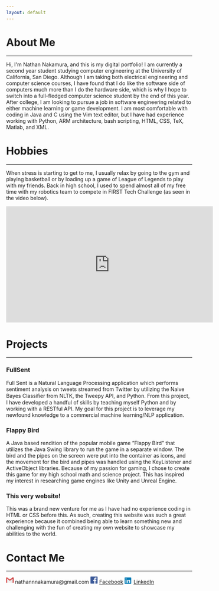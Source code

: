 ```yaml
---
layout: default
---
```


# About Me

* * *

Hi, I'm Nathan Nakamura, and this is my digital portfolio! I am currently a second year student studying computer engineering at the University of California, San Diego. Although I am taking both electrical engineering and computer science courses, I have found that I do like the software side of computers much more than I do the hardware side, which is why I hope to switch into a full-fledged computer science student by the end of this year. After college, I am looking to pursue a job in software engineering related to either machine learning or game development. I am most comfortable with coding in Java and C using the Vim text editor, but I have had experience working with Python, ARM architecture, bash scripting, HTML, CSS, TeX, Matlab, and XML.   

# Hobbies

* * *

When stress is starting to get to me, I usually relax by going to the gym and playing basketball or by loading up a game of League of Legends to play with my friends. Back in high school, I used to spend almost all of my free time with my robotics team to compete in FIRST Tech Challenge (as seen in the video below).


<iframe width="560" height="315" src="https://www.youtube.com/embed/uFXb6hN2m1M" frameborder="0" allow="accelerometer; autoplay; encrypted-media; gyroscope; picture-in-picture" allowfullscreen></iframe>           <br>

# Projects

* * *

### FullSent
Full Sent is a Natural Language Processing application which performs sentiment analysis on tweets streamed from Twitter by utilizing the Naive Bayes Classiﬁer from NLTK, the Tweepy API, and Python. From this project, I have developed a handful of skills by teaching myself Python and by working with a RESTful API. My goal for this project is to leverage my newfound knowledge to a commercial machine learning/NLP application.

### Flappy Bird
A Java based rendition of the popular mobile game ”Flappy Bird” that utilizes the Java Swing library to run the game in a separate window. The bird and the pipes on the screen were put into the container as icons, and the movement for the bird and pipes was handled using the KeyListener and ActiveObject libraries. Because of my passion for gaming, I chose to create this game for my high school math and science project. This has inspired my interest in researching game engines like Unity and Unreal Engine.

### This very website!
This was a brand new venture for me as I have had no experience coding in HTML or CSS before this. As such, creating this website was such a great experience because it combined being able to learn something new and challenging with the fun of creating my own website to showcase my abilities to the world.

# Contact Me

* * *

<img src="assets/img/gmail logo.png" alt="gmail" width="20px"/>
nathannnakamura@gmail.com    

<img src="assets/img/facebook logo.png" alt="gmail" width="20px"/>
<a href="https://www.facebook.com/profile.php?id=100009548331271&ref=bookmarks">Facebook</a> 

<img src="assets/img/linkedin logo.png" alt="gmail" width="20px"/>
<a href="https://www.linkedin.com/in/nathan-nakamura-7630a1191/">LinkedIn</a>
   
